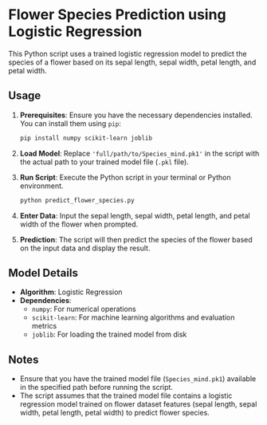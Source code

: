 # Flower Species Prediction using Logistic Regression

This Python script uses a trained logistic regression model to predict the species of a flower based on its sepal length, sepal width, petal length, and petal width.

## Usage

1. **Prerequisites**: Ensure you have the necessary dependencies installed. You can install them using `pip`:

    ```bash
    pip install numpy scikit-learn joblib
    ```

2. **Load Model**: Replace `'full/path/to/Species_mind.pk1'` in the script with the actual path to your trained model file (`.pkl` file).

3. **Run Script**: Execute the Python script in your terminal or Python environment.

    ```bash
    python predict_flower_species.py
    ```

4. **Enter Data**: Input the sepal length, sepal width, petal length, and petal width of the flower when prompted.

5. **Prediction**: The script will then predict the species of the flower based on the input data and display the result.

## Model Details

- **Algorithm**: Logistic Regression
- **Dependencies**:
  - `numpy`: For numerical operations
  - `scikit-learn`: For machine learning algorithms and evaluation metrics
  - `joblib`: For loading the trained model from disk

## Notes

- Ensure that you have the trained model file (`Species_mind.pk1`) available in the specified path before running the script.
- The script assumes that the trained model file contains a logistic regression model trained on flower dataset features (sepal length, sepal width, petal length, petal width) to predict flower species.

